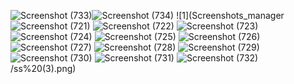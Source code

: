 ![Screenshot (733)](https://user-images.githubusercontent.com/70711348/189335676-ece2113c-051f-401e-9562-5178d7a1b9d3.png)![Screenshot (734)](https://user-images.githubusercontent.com/70711348/189335681-2762048e-8168-44f3-a85a-57a07d0cf0c4.png)
![1](Screenshots_manager![Screenshot (721)](https://user-images.githubusercontent.com/70711348/189335617-b28c6dbf-63f2-4ff3-b956-4fc0d99bde80.png)
![Screenshot (722)](https://user-images.githubusercontent.com/70711348/189335627-8549e009-4f26-4075-ae6e-f6721759ecb6.png)
![Screenshot (723)](https://user-images.githubusercontent.com/70711348/189335630-906d511d-8512-4800-9893-4701cca98d35.png)
![Screenshot (724)](https://user-images.githubusercontent.com/70711348/189335634-c60e2388-c877-47e6-8b69-3fffa542d159.png)
![Screenshot (725)](https://user-images.githubusercontent.com/70711348/189335637-9fe9f695-e753-4c1c-9aa7-61009738964f.png)
![Screenshot (726)](https://user-images.githubusercontent.com/70711348/189335642-82df4ce9-50bb-4be7-83e3-db153f5d94c7.png)
![Screenshot (727)](https://user-images.githubusercontent.com/70711348/189335646-c9b7e108-46f8-4234-9b01-2a97d8d5329c.png)
![Screenshot (728)](https://user-images.githubusercontent.com/70711348/189335656-1da184d1-5a52-4a7d-949e-2348c8d92a1e.png)
![Screenshot (729)](https://user-images.githubusercontent.com/70711348/189335661-40d80287-c659-4fda-a209-d82b4b4efe6a.png)
![Screenshot (730)](https://user-images.githubusercontent.com/70711348/189335664-708df604-d603-4fc3-b4d7-7a0afa921303.png)
![Screenshot (731)](https://user-images.githubusercontent.com/70711348/189335667-65c54030-ac01-4da1-af35-13fa1a3fb48f.png)
![Screenshot (732)](https://user-images.githubusercontent.com/70711348/189335673-683911e7-240a-4522-9128-e356695fe2b8.png)
/ss%20(3).png)

